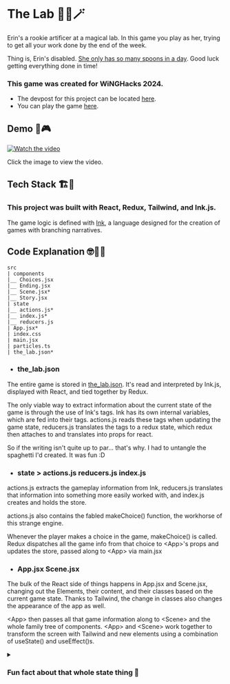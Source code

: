 # The Lab 👩‍🔬🪄
Erin's a rookie artificer at a magical lab. In this game you play as her, trying to get all your work done by the end of the week.

Thing is, Erin's disabled. [She only has so many spoons in a day](https://en.wikipedia.org/wiki/Spoon_theory). Good luck getting everything done in time!

### This game was created for WiNGHacks 2024.
* The devpost for this project can be located [here](https://devpost.com/software/the-lab-hfynjw).
* You can play the game [here](https://ourlabdoesnt.compare/).

## Demo 🎥🎮
[![Watch the video](https://img.youtube.com/vi/Vdf8oLnoa0U/hqdefault.jpg)](https://youtu.be/Vdf8oLnoa0U)

Click the image to view the video.

## Tech Stack 🏗️🚧
### This project was built with React, Redux, Tailwind, and Ink.js.

The game logic is defined with [Ink](https://www.inklestudios.com/ink/), a language designed for the creation of games with branching narratives.

## Code Explanation 🤓👩‍💻

```
src
| components
|__ Choices.jsx
|__ Ending.jsx
|__ Scene.jsx*
|__ Story.jsx
| state
|__ actions.js*
|__ index.js*
|__ reducers.js
| App.jsx*
| index.css
| main.jsx
| particles.ts
| the_lab.json*
```

* ### the_lab.json
The entire game is stored in [the_lab.json](https://github.com/same-difference/the-lab/blob/main/src/the_lab.json). It's read and interpreted by Ink.js, displayed with React, and tied together by Redux.

The only viable way to extract information about the current state of the game is through the use of Ink's tags.
Ink has its own internal variables, which are fed into their tags. actions.js reads these tags when updating the game state, reducers.js translates the tags to a redux state, which redux then attaches to <App> and translates into props for react.

So if the writing isn't quite up to par... that's why. I had to untangle the spaghetti I'd created. It was fun :D

* ### state > actions.js reducers.js index.js
actions.js extracts the gameplay information from Ink, reducers.js translates that information into something more easily worked with, and index.js creates and holds the store.

actions.js also contains the fabled makeChoice() function, the workhorse of this strange engine.

Whenever the player makes a choice in the game, makeChoice() is called. Redux dispatches all the game info from that choice to &lt;App&gt;'s props and updates the store, passed along to &lt;App&gt; via main.jsx

* ### App.jsx Scene.jsx
The bulk of the React side of things happens in App.jsx and Scene.jsx, changing out the Elements, their content, and their classes based on the current game state. Thanks to Tailwind, the change in classes also changes the appearance of the app as well.

&lt;App&gt; then passes all that game information along to &lt;Scene&gt; and the whole family tree of components.
&lt;App&gt; and &lt;Scene&gt; work together to transform the screen with Tailwind and new elements using a combination of useState() and useEffect()s.

<details>
<summary><h3>Fun fact about that whole state thing 🥲</h3></summary>
One of the major bugs that had me scrounging through redux code for hours was solved by adding "choices" on line 13 of Scene.jsx.
https://github.com/same-difference/the-lab/blob/10913ba63323f01b3932eff28d1a36dccf3b50c2/src/components/Scene.jsx#L7-L13
App.jsx didn't have this problem since the useEffect() there wasn't adding or removing Elements, only updating Classes.
</details>
